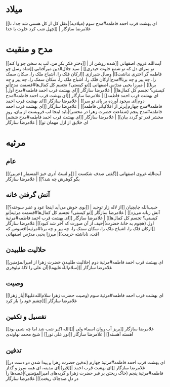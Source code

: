 # میلاد
[[ای بهشت قرب احمد فاطمه#مدح سوم (میلادیه)|عقل کل از کل هستی شد جدا، تا چهل شب کرد خلوت با خدا]] | غلامرضا سازگار

# مدح و منقبت
[[دخترِ فکرِ بکرِ من، لب به سخن چو وا کند]] | آیت‌الله غروی اصفهانی
[[شده روشن از تو سرای دل که تو شمع خلوت حیدری]] ‍| سید جلال‌الدین میرآفتابی
[[شاه رسل چو فاطمه گر اختری نداشت]]| وصال شیرازی
[[ارکان فلک را، اشباح ملک را، سکان سمک را، چه پیر و چه برنا#مدح|ارکان فلک را، اشباح ملک را، سکان سمک را، چه پیر و چه برنا]] | میرزا یحیی مدرّس اصفهانی
[[تو کیستی؟ تجسم کل کمال‌ها#قسمت مدح|تو کیستی؟ تجسم کل کمال‌ها]] | غلامرضا سازگار
[[ای بهشت قرب احمد فاطمه#مدح اول|ای بهشت قرب احمد فاطمه]] | غلامرضا سازگار
[[ای بهشت قرب احمد فاطمه#مدح دوم|ای سجود آورده بر پای تو سر]] | غلامرضا سازگار
[[ای بهشت قرب احمد فاطمه#مدح چهارم|برتر از افلاکیانی فاطمه]] | غلامرضا سازگار
[[ای بهشت قرب احمد فاطمه#مدح پنجم (شفاعت حضرت زهرا در محشر)|باید اینجا لب فروبست از بیان، روز محشر قدر تو گردد بیان]] | غلامرضا سازگار
[[ای بهشت قرب احمد فاطمه#مدح ششم|ای خلایق از ازل مهمان تو]] | غلامرضا سازگار
# مرثیه
## عام
[[و لستُ أدری خبرَ المسمارِ (عربی)]] | آیت‌الله غروی اصفهانی
[[گفتی صدف شکست بگو گوهرش چه شد؟]] | غلامرضا سازگار
## آتش گرفتن خانه
[[بوی خوش می‌آید اینجا عود و عنبر سوخته؟]] | حبیب‌الله چایچیان
[[از لاله‌ زار توحید آتش زبانه می‌زد]] | غلامرضا سازگار
[[تو کیستی؟ تجسم کل کمال‌ها#قسمت مرثیه|تو کیستی؟ تجسم کل کمال‌ها]] | غلامرضا سازگار
[[ای بهشت قرب احمد فاطمه#مرثیۀ اول (هجوم به خانۀ حضرت)|حیف از آن صورت که آخر شد کبود]]| غلامرضا سازگار
[[ارکان فلک را، اشباح ملک را، سکان سمک را، چه پیر و چه برنا#مرثیه|افسوس که امّت، ناداشته حرمت]]| میرزا یحیی مدرّس اصفهانی
## حلالیت طلبیدن
[[ای بهشت قرب احمد فاطمه#مرثیۀ دوم (حلالیت طلبیدنِ حضرت زهرا از امیرالمؤمنین سلام‌الله‌علیهما)|آن علی را لالۀ نیلوفری]]| غلامرضا سازگار
## وصیت
[[ای بهشت قرب احمد فاطمه#مرثیۀ سوم (وصیت حضرت زهرا سلام‌الله‌علیها)|باز زهرا چشم خود را باز کرد]]| غلامرضا سازگار
## تغسیل و تکفین
[[الله اکبر شب شد اما چه شبی بود]]| غلامرضا سازگار
[[بریز آب روان اسماء ولی آهسته‌ آهسته]] | غلامرضا سازگار
[[نور علی نور]] | شیخ محمد نهاوندی

## تدفین
[[ای بهشت قرب احمد فاطمه#مرثیۀ چهارم‌ (تدفین حضرت زهرا و پیدا شدن دو دست در قبر)|ای مدینه، ای همه سوز و گداز]]| غلامرضا سازگار
[[ای بهشت قرب احمد فاطمه#مرثیۀ پنجم (خاک ریختن بر قبر حضرت زهرا و گریه‌های امیرالمؤمنین)|غصه‌ها را در دلِ صدچاک ریخت]]| غلامرضا سازگار
